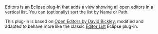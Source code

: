 
Editors is an Eclipse plug-in that adds a view showing all open editors in a vertical list.
You can (optionally) sort the list by Name or Path.

This plug-in is based on [Open Editors by David Bickley](https://github.com/dbickley/OpenEditors), modified and adapted to behave more like the classic [Editor List](http://editorlist.sourceforge.net/) Eclipse plug-in.